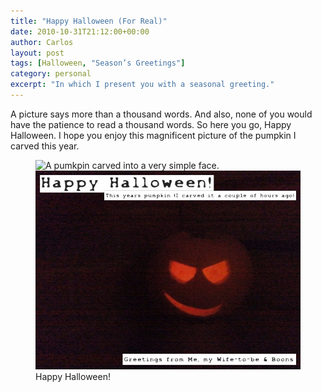 ```yaml
---
title: "Happy Halloween (For Real)"
date: 2010-10-31T21:12:00+00:00
author: Carlos
layout: post
tags: [Halloween, "Season’s Greetings"]
category: personal
excerpt: "In which I present you with a seasonal greeting."
---
```

A picture says more than a thousand words. And also, none of you would have the patience to read a thousand words. So here you go, Happy Halloween. I hope you enjoy this magnificent picture of the pumpkin I carved this year.

<figure>
  <img class="js-lazy-load" data-original="/assets/posts/2010/10/hh.jpg" alt="A pumkpin carved into a very simple face.">
  <noscript>
    <img src="/assets/posts/2010/10/hh.jpg" alt="A pumkpin carved into a very simple face.">
  </noscript>
  <figcaption>Happy Halloween!</figcaption>
</figure>